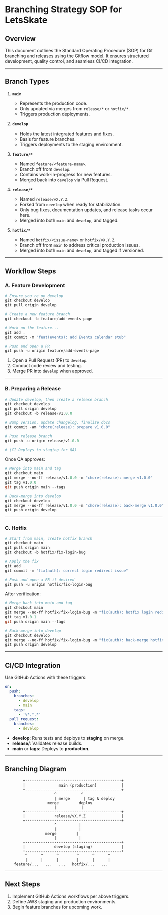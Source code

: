 # Branching Strategy SOP for LetsSkate

## Overview
This document outlines the Standard Operating Procedure (SOP) for Git branching and releases using the Gitflow model. It ensures structured development, quality control, and seamless CI/CD integration.

---

## Branch Types

1. **`main`**  
   - Represents the production code.  
   - Only updated via merges from `release/*` or `hotfix/*`.  
   - Triggers production deployments.

2. **`develop`**  
   - Holds the latest integrated features and fixes.  
   - Basis for feature branches.  
   - Triggers deployments to the staging environment.

3. **`feature/*`**  
   - Named `feature/<feature-name>`.  
   - Branch off from `develop`.  
   - Contains work-in-progress for new features.  
   - Merged back into `develop` via Pull Request.

4. **`release/*`**  
   - Named `release/vX.Y.Z`.  
   - Forked from `develop` when ready for stabilization.  
   - Only bug fixes, documentation updates, and release tasks occur here.  
   - Merged into both `main` and `develop`, and tagged.

5. **`hotfix/*`**  
   - Named `hotfix/<issue-name>` or `hotfix/vX.Y.Z`.  
   - Branch off from `main` to address critical production issues.  
   - Merged into both `main` and `develop`, and tagged if versioned.

---

## Workflow Steps

### A. Feature Development

```powershell
# Ensure you're on develop
git checkout develop
git pull origin develop

# Create a new feature branch
git checkout -b feature/add-events-page

# Work on the feature...
git add .
git commit -m "feat(events): add Events calendar stub"

# Push and open a PR
git push -u origin feature/add-events-page
```

1. Open a Pull Request (PR) to `develop`.  
2. Conduct code review and testing.  
3. Merge PR into `develop` when approved.

---

### B. Preparing a Release

```powershell
# Update develop, then create a release branch
git checkout develop
git pull origin develop
git checkout -b release/v1.0.0

# Bump version, update changelog, finalize docs
git commit -am "chore(release): prepare v1.0.0"

# Push release branch
git push -u origin release/v1.0.0

# (CI Deploys to staging for QA)
```

Once QA approves:

```powershell
# Merge into main and tag
git checkout main
git merge --no-ff release/v1.0.0 -m "chore(release): merge v1.0.0"
git tag v1.0.0
git push origin main --tags

# Back-merge into develop
git checkout develop
git merge --no-ff release/v1.0.0 -m "chore(release): back-merge v1.0.0"
git push origin develop
```

---

### C. Hotfix

```powershell
# Start from main, create hotfix branch
git checkout main
git pull origin main
git checkout -b hotfix/fix-login-bug

# Apply the fix
git add .
git commit -m "fix(auth): correct login redirect issue"

# Push and open a PR if desired
git push -u origin hotfix/fix-login-bug
```

After verification:

```powershell
# Merge back into main and tag
git checkout main
git merge --no-ff hotfix/fix-login-bug -m "fix(auth): hotfix login redirect"
git tag v1.0.1
git push origin main --tags

# Back-merge into develop
git checkout develop
git merge --no-ff hotfix/fix-login-bug -m "fix(auth): back-merge hotfix login redirect"
git push origin develop
```

---

## CI/CD Integration

Use GitHub Actions with these triggers:

```yaml
on:
  push:
    branches:
      - develop
      - main
    tags:
      - 'v*.*.*'
  pull_request:
    branches:
      - develop
```

- **develop**: Runs tests and deploys to **staging** on merge.  
- **release/**: Validates release builds.  
- **main** or **tags**: Deploys to **production**.

---

## Branching Diagram

```
        +-------------------------------------------+
        |               main (production)           |
        +-------------------------------------------+
                      ^           ^
                      | merge      | tag & deploy
                   merge         deploy
                      |           |
        +-------------------------------------------+
        |             release/vX.Y.Z                |
        +-------------------------------------------+
                      ^          |
                      |          |
                  merge         |
                      |          |
        +-------------------------------------------+
        |             develop (staging)             |
        +-------------------------------------------+
         ^      ^      ^        ^      ^      ^
         |      |      |        |      |      |
    feature/...   ...   ...   hotfix/...   ...
```

---

## Next Steps

1. Implement GitHub Actions workflows per above triggers.  
2. Define AWS staging and production environments.  
3. Begin feature branches for upcoming work.
